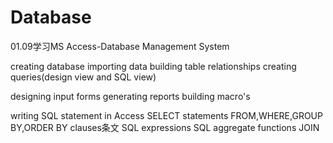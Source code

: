 # Database
01.09学习MS Access-Database Management System

creating database
importing data
building table relationships
creating queries(design view and SQL view)

designing input forms
generating reports
building macro's

writing SQL statement in Access
SELECT statements
FROM,WHERE,GROUP BY,ORDER BY clauses条文
SQL expressions
SQL aggregate functions
JOIN

